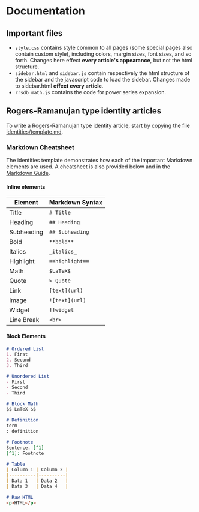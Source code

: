 # Documentation

## Important files

* ``style.css`` contains style common to all pages (some special pages also contain custom style), including colors, margin sizes, font sizes, and so forth. Changes here effect **every article's appearance**, but not the html structure.
* ``sidebar.html`` and ``sidebar.js`` contain respectively the html structure of the sidebar and the javascript code to load the sidebar. Changes made to sidebar.html **effect every article**.
* ``rrsdb_math.js`` contains the code for power series expansion.

## Rogers-Ramanujan type identity articles
To write a Rogers-Ramanujan type identity article, start by copying the file [identities/template.md](https://rrsdb.github.io/identities/template.md).

### Markdown Cheatsheet

The identities template demonstrates how each of the important Markdown elements are used. A cheatsheet is also provided below and in the [Markdown Guide](https://www.markdownguide.org/cheat-sheet/).

#### Inline elements

| Element        | Markdown Syntax |
|----------------|-----------------|
| Title          | `# Title`       |
| Heading        | `## Heading`    |
| Subheading     | `## Subheading` |
| Bold           | `**bold**`      |
| Italics        | `_italics_`     |
| Highlight      | `==highlight==` |
| Math           | `$LaTeX$`       |
| Quote          | `> Quote`       |
| Link           | `[text](url)`   |
| Image          | `![text](url)`  |
| Widget         | `!!widget`      |
| Line Break     | `<br>`          |

#### Block Elements

```md
# Ordered List
1. First
2. Second
3. Third

# Unordered List
- First
- Second
- Third

# Block Math
$$ LaTeX $$

# Definition
term
: definition

# Footnote
Sentence. [^1]
[^1]: Footnote

# Table
| Column 1 | Column 2 |
|----------|----------|
| Data 1   | Data 2   |
| Data 3   | Data 4   |

# Raw HTML
<p>HTML</p>
```

